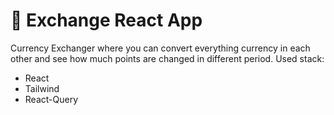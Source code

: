 # 💱 Exchange React App
Currency Exchanger where you can convert everything currency in each other and see how much points are changed in different period.
Used stack:
<ul>
  <li>React</li>
  <li>Tailwind</li>
  <li>React-Query</li>
</ul>
